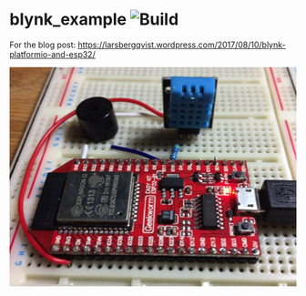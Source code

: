 # blynk_example ![Build](https://github.com/larsbergqvist/blynk_example/actions/workflows/compile.yml/badge.svg)

For the blog post: https://larsbergqvist.wordpress.com/2017/08/10/blynk-platformio-and-esp32/

![Alt text](https://github.com/LarsBergqvist/blynk_example/blob/master/espblynkproject.jpg?raw=true "Project board setup")

